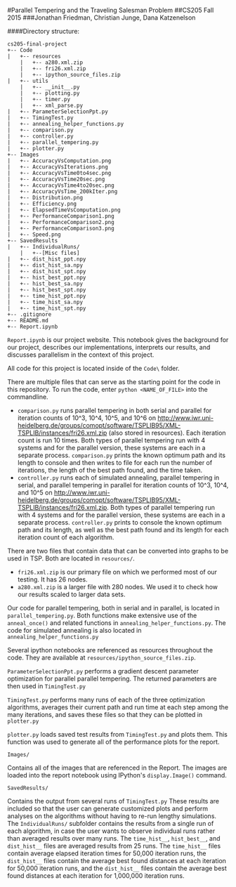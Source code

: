 #Parallel Tempering and the Traveling Salesman Problem
##CS205 Fall 2015
###Jonathan Friedman, Christian Junge, Dana Katzenelson

####Directory structure:

```
cs205-final-project     
+-- Code
|   +-- resources
    |   +-- a280.xml.zip
    |   +-- fri26.xml.zip
    |   +-- ipython_source_files.zip
|   +-- utils     
    |   +-- __init__.py     
    |   +-- plotting.py     
    |   +-- timer.py     
    |   +-- xml_parse.py     
|   +-- ParameterSelectionPpt.py
|   +-- TimingTest.py
|   +-- annealing_helper_functions.py     
|   +-- comparison.py     
|   +-- controller.py     
|   +-- parallel_tempering.py
|   +-- plotter.py
+-- Images	
|   +-- AccuracyVsComputation.png	
|   +-- AccuracyVsIterations.png	
|   +-- AccuracyVsTime0to4sec.png	
|   +-- AccuracyVsTime20sec.png	
|   +-- AccuracyVsTime4to20sec.png
|   +-- AccuracyVsTime_200kIter.png
|   +-- Distribution.png	
|   +-- Efficiency.png
|   +-- ElapsedTimeVsComputation.png	
|   +-- PerformanceComparison1.png	
|   +-- PerformanceComparison2.png	
|   +-- PerformanceComparison3.png	
|   +-- Speed.png
+-- SavedResults
|   +-- IndividualRuns/
    |   +--[Misc files]
|   +-- dist_hist_ppt.npy
|   +-- dist_hist_sa.npy
|   +-- dist_hist_spt.npy
|   +-- hist_best_ppt.npy
|   +-- hist_best_sa.npy
|   +-- hist_best_spt.npy
|   +-- time_hist_ppt.npy
|   +-- time_hist_sa.npy
|   +-- time_hist_spt.npy
+-- .gitignore
+-- README.md     
+-- Report.ipynb
```   

`Report.ipynb` is our project website. This notebook gives the background for our project, describes our implementations, interprets our results, and discusses parallelism in
 the context of this project.  

All code for this project is located inside of the `Code\` folder.

There are multiple files that can serve as the starting point for the code in this repository. To run the code, enter `python <NAME_OF_FILE>` into the commandline.
+ `comparison.py` runs parallel tempering in both serial and parallel for iteration counts of 10^3, 10^4, 10^5, and 10^6 on
 http://www.iwr.uni-heidelberg.de/groups/comopt/software/TSPLIB95/XML-TSPLIB/instances/fri26.xml.zip (also stored in resources). Each iteration count is run 10 times. Both types of parallel
 tempering run with 4 systems and for the parallel version, these systems are each in a separate process. `comparison.py` prints the known optimum path and its length
 to console and then writes to file for each run the number of iterations, the length of the best path found, and the time taken.
+ `controller.py` runs each of simulated annealing, parallel tempering in serial, and parallel tempering in parallel for iteration counts of 10^3, 10^4, and 10^5 on
 http://www.iwr.uni-heidelberg.de/groups/comopt/software/TSPLIB95/XML-TSPLIB/instances/fri26.xml.zip. Both types of parallel tempering run with 4 systems and for the
 parallel version, these systems are each in a separate process. `controller.py` prints to console the known optimum path and its length, as well as the best path
 found and its length for each iteration count of each algorithm.

There are two files that contain data that can be converted into graphs to be used in TSP. Both are located in `resources/`. 
+ `fri26.xml.zip` is our primary file on which we performed most of our testing. It has 26 nodes.
+ `a280.xml.zip` is a larger file with 280 nodes. We used it to check how our results scaled to larger data sets.

Our code for parallel tempering, both in serial and in parallel, is located in `parallel_tempering.py`. Both functions make extensive use of the `anneal_once()` and
 related functions in `annealing_helper_functions.py`. The code for simulated annealing is also located in `annealing_helper_functions.py`

Several ipython notebooks are referenced as resources throughout the code. They are available at `resources/ipython_source_files.zip`.

`ParameterSelectionPpt.py` performs a gradient descent parameter optimization for parallel parallel tempering. The returned parameters are then used in `TimingTest.py`

`TimingTest.py` performs many runs of each of the three optimization algorithms, averages their current path and run time at each step among the many iterations, and saves these files
 so that they can be plotted in `plotter.py`

`plotter.py` loads saved test results from `TimingTest.py` and plots them. This function was used to generate all of the performance plots for the report.  

`Images/`

Contains all of the images that are referenced in the Report. The images are loaded into the report notebook using IPython's `display.Image()` command.  

`SavedResults/`

Contains the output from several runs of `TimingTest.py`  These results are included so that the user can generate customized plots and perform analyses on the
 algorithms without having to re-run lengthy simulations. The `IndividualRuns/` subfolder contains the results from a single run of each algorithm, in case the user
 wants to observe individual runs rather than averaged results over many runs. The `time_hist__`, `hist_best__`, and `dist_hist__` files are averaged results from 25 runs.
 The `time_hist__` files contain average elapsed iteration times for 50,000 iteration runs, the `dist_hist__` files contain the average best found distances at each
 iteration for 50,000 iteration runs, and the `dist_hist__` files contain the average best found distances at each iteration for 1,000,000 iteration runs.  